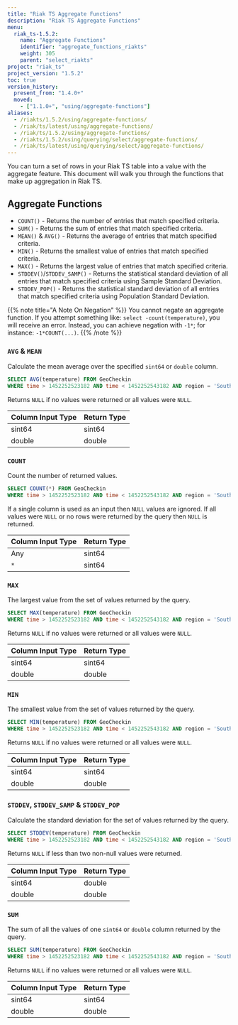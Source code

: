 ```yaml
---
title: "Riak TS Aggregate Functions"
description: "Riak TS Aggregate Functions"
menu:
  riak_ts-1.5.2:
    name: "Aggregate Functions"
    identifier: "aggregate_functions_riakts"
    weight: 305
    parent: "select_riakts"
project: "riak_ts"
project_version: "1.5.2"
toc: true
version_history:
  present_from: "1.4.0+"
  moved:
    - ["1.1.0+", "using/aggregate-functions"]
aliases:
  - /riakts/1.5.2/using/aggregate-functions/
  - /riak/ts/latest/using/aggregate-functions/
  - /riak/ts/1.5.2/using/aggregate-functions/
  - /riakts/1.5.2/using/querying/select/aggregate-functions/
  - /riak/ts/latest/using/querying/select/aggregate-functions/
---
```



[arithmetic]: ../arithmetic-operations


You can turn a set of rows in your Riak TS table into a value with the aggregate feature. This document will walk you through the functions that make up aggregation in Riak TS. 


## Aggregate Functions

* `COUNT()` - Returns the number of entries that match specified criteria.
* `SUM()` - Returns the sum of entries that match specified criteria.
* `MEAN()` & `AVG()` - Returns the average of entries that match specified criteria.
* `MIN()` - Returns the smallest value of entries that match specified criteria.
* `MAX()` - Returns the largest value of entries that match specified criteria.
* `STDDEV()`/`STDDEV_SAMP()` - Returns the statistical standard deviation of all entries that match specified criteria using Sample Standard Deviation.
* `STDDEV_POP()` - Returns the statistical standard deviation of all entries that match specified criteria using Population Standard Deviation.

{{% note title="A Note On Negation" %}}
You cannot negate an aggregate function. If you attempt something like: `select -count(temperature)`, you will receive an error. Instead, you can achieve negation with `-1*`; for instance: `-1*COUNT(...)`.
{{% /note %}}


### `AVG` & `MEAN`

Calculate the mean average over the specified `sint64` or `double` column.

```sql
SELECT AVG(temperature) FROM GeoCheckin
WHERE time > 1452252523182 AND time < 1452252543182 AND region = 'South Atlantic' AND state = 'South Carolina'
```

Returns `NULL` if no values were returned or all values were `NULL`.

| Column Input Type | Return Type |
|-------------------|-------------|
| sint64            | sint64 |
| double            | double |


### `COUNT`

Count the number of returned values.

```sql
SELECT COUNT(*) FROM GeoCheckin
WHERE time > 1452252523182 AND time < 1452252543182 AND region = 'South Atlantic' AND state = 'South Carolina'
```

If a single column is used as an input then `NULL` values are ignored. If all values were `NULL` or no rows were returned by the query then `NULL` is returned.

| Column Input Type | Return Type |
|-------------------|-------------|
| Any               | sint64 |
| `*`               | sint64 |


### `MAX`

The largest value from the set of values returned by the query.

```sql
SELECT MAX(temperature) FROM GeoCheckin
WHERE time > 1452252523182 AND time < 1452252543182 AND region = 'South Atlantic' AND state = 'South Carolina'
```

Returns `NULL` if no values were returned or all values were `NULL`.

| Column Input Type | Return Type |
|-------------------|-------------|
| sint64            | sint64 |
| double            | double |


### `MIN`

The smallest value from the set of values returned by the query.

```sql
SELECT MIN(temperature) FROM GeoCheckin
WHERE time > 1452252523182 AND time < 1452252543182 AND region = 'South Atlantic' AND state = 'South Carolina'
```

Returns `NULL` if no values were returned or all values were `NULL`.

| Column Input Type | Return Type |
|-------------------|-------------|
| sint64            | sint64 |
| double            | double |


### `STDDEV`, `STDDEV_SAMP` & `STDDEV_POP`

Calculate the standard deviation for the set of values returned by the query.

```sql
SELECT STDDEV(temperature) FROM GeoCheckin
WHERE time > 1452252523182 AND time < 1452252543182 AND region = 'South Atlantic' AND state = 'South Carolina'
```

Returns `NULL` if less than two non-null values were returned.

| Column Input Type | Return Type |
|-------------------|-------------|
| sint64            | double |
| double            | double |


### `SUM`

The sum of all the values of one `sint64` or `double` column returned by the query.

```sql
SELECT SUM(temperature) FROM GeoCheckin
WHERE time > 1452252523182 AND time < 1452252543182 AND region = 'South Atlantic' AND state = 'South Carolina'
```

Returns `NULL` if no values were returned or all values were `NULL`.

| Column Input Type | Return Type |
|-------------------|-------------|
| sint64            | sint64 |
| double            | double |
